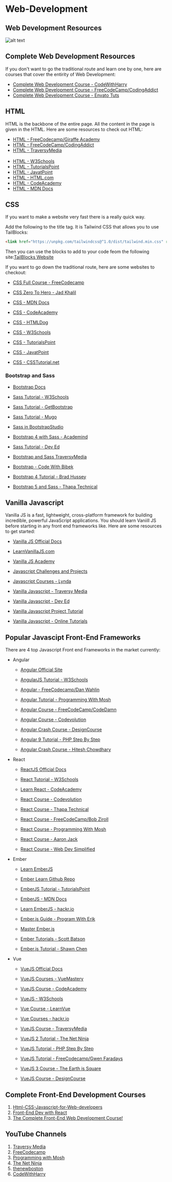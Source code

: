 # Web-Development
 **Web Development Resources**
 --
![alt text](https://w3-lab.com/wp-content/uploads/2019/12/Get-the-Most-Fancied-Web-Development-Services-min-scaled.jpg)

## Complete Web Development Resources

If you don't want to go the traditional route and learn one by one, here are courses that cover the entirity of Web Development:

- [Complete Web Development Course - CodeWithHarry](https://www.youtube.com/playlist?list=PLu0W_9lII9agiCUZYRsvtGTXdxkzPyItg)
- [Complete Web Development Course - FreeCodeCamp/CodingAddict](https://www.youtube.com/watch?v=mU6anWqZJcc)
- [Complete Web Development Course - Envato Tuts](https://www.youtube.com/playlist?list=PLgGbWId6zgaWZkPFI4Sc9QXDmmOWa1v5F)

## HTML

HTML is the backbone of the entire page. All the content in the page is given in the HTML. Here are some resources to check out HTML:

- [HTML - FreeCodecamp/Giraffe Academy](https://www.youtube.com/watch?v=pQN-pnXPaVg)
- [HTML - FreeCodeCamp/CodingAddict](https://www.youtube.com/watch?v=mU6anWqZJcc)
- [HTML - TraversyMedia](https://www.youtube.com/watch?v=UB1O30fR-EE)
<br><br>
- [HTML - W3Schools](https://www.w3schools.com/html/)
- [HTML - TutorialsPoint](https://www.tutorialspoint.com/html/index.htm)
- [HTML - JavatPoint](javatpoint.com/html-tutorial)
- [HTML - HTML.com](https://html.com/)
- [HTML - CodeAcademy](https://www.codecademy.com/learn/learn-html)
- [HTML - MDN Docs](https://developer.mozilla.org/en-US/docs/Web/HTML)

## CSS

If you want to make a website very fast there is a really quick way.

Add the following to the title tag. It is Tailwind CSS that allows you to use TailBlocks:
```HTML
<link href="https://unpkg.com/tailwindcss@^1.0/dist/tailwind.min.css" rel="stylesheet">
```
Then you can use the blocks to add to your code feom the following site:[TailBlocks Website](https://mertjf.github.io/tailblocks/)

If you want to go down the traditional route, here are some websites to checkout:

- [CSS Full Course - FreeCodecamp](https://www.youtube.com/watch?v=ieTHC78giGQ)
- [CSS Zero To Hero - Jad Khalil](https://www.youtube.com/watch?v=1Rs2ND1ryYc)

- [CSS - MDN Docs](https://developer.mozilla.org/en-US/docs/Learn/CSS/First_steps)
- [CSS - CodeAcademy](https://www.codecademy.com/learn/learn-css)
- [CSS - HTMLDog](https://htmldog.com/guides/css/)
- [CSS - W3Schools](https://www.w3schools.com/css/)
- [CSS - TutorialsPoint](https://www.tutorialspoint.com/css/index.htm)
- [CSS - JavatPoint](https://www.javatpoint.com/css-tutorial)
- [CSS - CSSTutorial.net](https://www.csstutorial.net/)

### Bootstrap and Sass

- [Bootstrap Docs](https://getbootstrap.com/)
- [Sass Tutorial - W3Schools](https://www.w3schools.com/sass/)
- [Sass Tutorial - GetBootstrap](https://getbootstrap.com/docs/4.0/getting-started/theming/)
- [Sass Tutorial - Mugo](https://www.mugo.ca/Blog/How-to-customize-Bootstrap-4-using-Sass)
- [Sass in BootstrapStudio](https://bootstrapstudio.io/tutorials/writing-sass)


- [Bootstrap 4 with Sass - Academind](https://www.youtube.com/watch?v=6Ovw43Dkp44)
- [Sass Tutorial - Dev Ed](https://www.youtube.com/watch?v=Zz6eOVaaelI)
- [Bootstrap and Sass TraversyMedia](https://www.youtube.com/playlist?list=PLillGF-RfqbbpWowfjk9_Vv8XUuTBFPut)
- [Bootstrap - Code With Bibek](https://www.youtube.com/watch?v=APlvSxO0TvQ)
- [Bootstrap 4 Tutorial - Brad Hussey](https://www.youtube.com/watch?v=pZD2casdkXM)
- [Bootstrap 5 and Sass - Thapa Technical](https://www.youtube.com/watch?v=-fAGionF5HI)

## Vanilla Javascript

Vanilla JS is a fast, lightweight, cross-platform framework for building incredible, powerful JavaScript applications. You should learn Vaniill JS before starting in any front end frameworks like. Here are some resources to get started:

- [Vanilla JS Official Docs](http://vanilla-js.com/)
- [LearnVanillaJS.com](http://vanilla-js.com/)
- [Vanilla JS Academy](https://vanillajsacademy.com/#:~:text=The%20Vanilla%20JS%20Academy%20is,to%20help%20you%20get%20started.)
- [Javascript Challenges and Projects](https://javascript30.com/)
- [Javascript Courses - Lynda](https://www.lynda.com/learning-paths/Web/become-a-vanilla-javascript-developer)


- [Vanilla Javascript - Traversy Media](https://www.youtube.com/playlist?list=PLillGF-RfqbbnEGy3ROiLWk7JMCuSyQtX)
- [Vanilla Javascript - Dev Ed](https://www.youtube.com/playlist?list=PLDyQo7g0_nsXlSfuoBpG5Fgz0Qe3IvWnA)
- [Vanilla Javascript Project Tutorial](https://www.youtube.com/watch?v=Ttf3CEsEwMQ)
- [Vanilla Javascript - Online Tutorials](https://www.youtube.com/playlist?list=PL5e68lK9hEzd6RUzREoABqimRI4SY63ND)

## Popular Javascipt Front-End Frameworks

There are 4 top Javascript Front end Frameworks in the market currently:

- Angular
  - [Angular Official Site](https://angular.io/)
  - [AngularJS Tutorial - W3Schools](https://www.w3schools.com/angular/)
  - [Angular - FreeCodecamp/Dan Wahlin](https://www.freecodecamp.org/news/want-to-learn-angular-heres-our-free-33-part-course-by-dan-wahlin-fc2ff27ab451/)

  - [Angular Tutorial - Programming With Mosh](https://www.youtube.com/watch?v=k5E2AVpwsko)
  - [Angular Course - FreeCodeCamp/CodeDamn](https://www.youtube.com/watch?v=2OHbjep_WjQ)
  - [Angular Course - Codevolution](https://www.youtube.com/playlist?list=PLC3y8-rFHvwhBRAgFinJR8KHIrCdTkZcZ)
  - [Angular Crash Course - DesignCourse](https://www.youtube.com/watch?v=_TLhUCjY9iA)
  - [Angular 9 Tutorial - PHP Step By Step](https://www.youtube.com/playlist?list=PL8p2I9GklV45GP23mlinXabp4d4ASdtzK)
  - [Angular Crash Course - Hitesh Chowdhary](https://www.youtube.com/watch?v=T_Fe4IaG0KU)

- React

  - [ReactJS Official Docs](https://reactjs.org/)
  - [React Tutorial - W3Schools](https://www.w3schools.com/react/)
  - [Learn React - CodeAcademy](https://www.codecademy.com/learn/react-101)

  - [React Course - Codevolution](https://www.youtube.com/playlist?list=PLC3y8-rFHvwgg3vaYJgHGnModB54rxOk3)
  - [React Course - Thapa Technical](https://www.youtube.com/playlist?list=PLwGdqUZWnOp3aROg4wypcRhZqJG3ajZWJ)
  - [React Course - FreeCodeCamp/Bob Ziroll](https://www.youtube.com/watch?v=DLX62G4lc44)
  - [React Course - Programming With Mosh](https://www.youtube.com/watch?v=Ke90Tje7VS0)
  - [React Course - Aaron Jack](https://www.youtube.com/watch?v=MRIMT0xPXFI)
  - [React Course - Web Dev Simplified](https://www.youtube.com/watch?v=hQAHSlTtcmY)

- Ember
  - [Learn EmberJS](https://emberjs.com/learn/)
  - [Ember Learn Github Repo](https://github.com/ember-learn)
  - [EmberJS Tutorial - TutorialsPoint](https://www.tutorialspoint.com/emberjs/index.htm)
  - [EmberJS - MDN Docs](https://developer.mozilla.org/en-US/docs/Learn/Tools_and_testing/Client-side_JavaScript_frameworks/Ember_getting_started)
  - [Learn EmberJS - hackr.io](https://hackr.io/tutorials/learn-ember-js)

  - [Ember.js Guide - Program With Erik](https://www.youtube.com/playlist?list=PL-lxoPS_1OXWBn3h1mNyX2ZVGYsn5-akf)
  - [Master Ember.js](https://www.youtube.com/playlist?list=PLnIJ02CcZiYBNRg_ZGMSNS5tHRgI9jvCG)
  - [Ember Tutorials - Scott Batson](https://www.youtube.com/playlist?list=PLelL5s7nDFKVVPZNwfnuDG-Xe_28F1PSO)
  - [Ember.js Tutorial - Shawn Chen](https://www.youtube.com/watch?v=eQUvN9Ujs1s)

- Vue
  - [VueJS Official Docs](https://vuejs.org/v2/guide/)
  - [VueJS Courses - VueMastery](https://www.vuemastery.com/courses/)
  - [VueJS Course -  CodeAcademy](https://www.codecademy.com/learn/learn-vue-js)
  - [VueJS - W3Schools](https://www.w3schools.com/whatis/whatis_vue.asp)
  - [Vue Course - LearnVue](https://learnvue.co/)
  - [Vue Courses - hackr.io](https://hackr.io/tutorials/learn-vue-js)

  - [VueJS Course - TraversyMedia](https://www.youtube.com/watch?v=Wy9q22isx3U)
  - [VueJS 2 Tutorial - The Net Ninja](https://www.youtube.com/playlist?list=PL4cUxeGkcC9gQcYgjhBoeQH7wiAyZNrYa)
  - [VueJS Tutorial - PHP Step By Step](https://www.youtube.com/playlist?list=PL8p2I9GklV45qwTH-mdzllUuFRJO-euYn)
  - [VueJS Tutorial - FreeCodecamp/Gwen Faradays](https://www.youtube.com/watch?v=4deVCNJq3qc)
  - [VueJS 3 Course - The Earth is Square](https://www.youtube.com/watch?v=ZqgiuPt5QZo)
  - [VueJS Course - DesignCourse](https://www.youtube.com/watch?v=78tNYZUS-ps)

## Complete Front-End Development Courses
1. [Html-CSS-Javascript-for-Web-developers](https://www.coursera.org/learn/html-css-javascript-for-web-developers)
2. [Front-End Dev with React](https://www.coursera.org/learn/front-end-react)
3. [The Complete Front-End Web Development Course!](https://www.udemy.com/course/front-end-web-development/?LSNPUBID=JVFxdTr9V80&ranEAID=JVFxdTr9V80&ranMID=39197&ranSiteID=JVFxdTr9V80-DGlzadS4uS9MyqQ.1GjAAg&utm_medium=udemyads&utm_source=aff-campaign)



## YouTube Channels
1. [Traversy Media](https://www.youtube.com/channel/UC29ju8bIPH5as8OGnQzwJyA)
2. [FreeCodecamp](https://www.youtube.com/channel/UC8butISFwT-Wl7EV0hUK0BQ)
3. [Programming with Mosh](https://www.youtube.com/user/programmingwithmosh)
4. [The Net Ninja](https://www.youtube.com/channel/UCW5YeuERMmlnqo4oq8vwUpg)
5. [thenewboston](https://www.youtube.com/user/thenewboston)
6. [CodeWithHarry](https://www.youtube.com/channel/UCeVMnSShP_Iviwkknt83cww)
